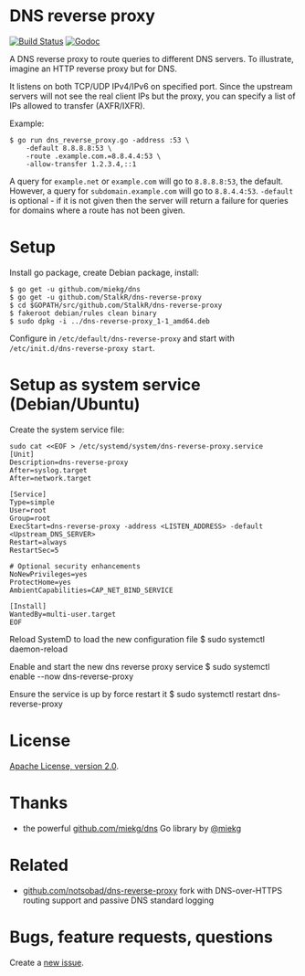 # DNS reverse proxy

[![Build Status][build-img]][build]
[![Godoc][godoc-img]][godoc]

[build]: https://github.com/StalkR/dns-reverse-proxy/actions/workflows/build.yml
[build-img]: https://github.com/StalkR/dns-reverse-proxy/actions/workflows/build.yml/badge.svg
[godoc]: https://godoc.org/github.com/StalkR/dns-reverse-proxy
[godoc-img]: https://godoc.org/github.com/StalkR/dns-reverse-proxy?status.png

A DNS reverse proxy to route queries to different DNS servers.
To illustrate, imagine an HTTP reverse proxy but for DNS.

It listens on both TCP/UDP IPv4/IPv6 on specified port.
Since the upstream servers will not see the real client IPs but the proxy,
you can specify a list of IPs allowed to transfer (AXFR/IXFR).

Example:

    $ go run dns_reverse_proxy.go -address :53 \
        -default 8.8.8.8:53 \
        -route .example.com.=8.8.4.4:53 \
        -allow-transfer 1.2.3.4,::1

A query for `example.net` or `example.com` will go to `8.8.8.8:53`, the default.
However, a query for `subdomain.example.com` will go to `8.8.4.4:53`. `-default`
is optional - if it is not given then the server will return a failure for
queries for domains where a route has not been given.

# Setup

Install go package, create Debian package, install:

    $ go get -u github.com/miekg/dns
    $ go get -u github.com/StalkR/dns-reverse-proxy
    $ cd $GOPATH/src/github.com/StalkR/dns-reverse-proxy
    $ fakeroot debian/rules clean binary
    $ sudo dpkg -i ../dns-reverse-proxy_1-1_amd64.deb

Configure in `/etc/default/dns-reverse-proxy` and start with
`/etc/init.d/dns-reverse-proxy start`.

# Setup as system service (Debian/Ubuntu)

Create the system service file:
```
sudo cat <<EOF > /etc/systemd/system/dns-reverse-proxy.service
[Unit]
Description=dns-reverse-proxy
After=syslog.target
After=network.target

[Service]
Type=simple
User=root
Group=root
ExecStart=dns-reverse-proxy -address <LISTEN_ADDRESS> -default <Upstream_DNS_SERVER>
Restart=always
RestartSec=5

# Optional security enhancements
NoNewPrivileges=yes
ProtectHome=yes
AmbientCapabilities=CAP_NET_BIND_SERVICE

[Install]
WantedBy=multi-user.target
EOF
```

Reload SystemD to load the new configuration file
    $ sudo systemctl daemon-reload

Enable and start the new dns reverse proxy service
    $ sudo systemctl enable --now dns-reverse-proxy

Ensure the service is up by force restart it
    $ sudo systemctl restart dns-reverse-proxy

# License

[Apache License, version 2.0](http://www.apache.org/licenses/LICENSE-2.0).

# Thanks

- the powerful [github.com/miekg/dns][miekg/dns] Go library by [@miekg][miekg]

[miekg/dns]: https://github.com/miekg/dns
[miekg]: https://github.com/miekg

# Related

- [github.com/notsobad/dns-reverse-proxy][notsobad] fork with DNS-over-HTTPS
  routing support and passive DNS standard logging

[notsobad]: https://github.com/notsobad/dns-reverse-proxy

# Bugs, feature requests, questions

Create a [new issue][new-issue].

[new-issue]: https://github.com/StalkR/dns-reverse-proxy/issues/new
